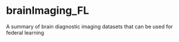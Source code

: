 # brainImaging_FL
A summary of brain diagnostic imaging datasets that can be used for federal learning
